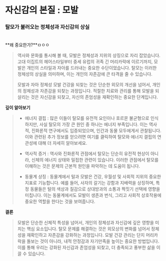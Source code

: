 
# 자신감의 본질 : 모발

### 탈모가 불러오는 정체성과 자신감의 상실      
 　   
 **왜 중요한가?**ㅁㅇㅇ

> 역사와 문화를 통시해 볼 때, 모발은 정체성과 지위의 상징으로 자리 잡았습니다. 고대 이집트의 헤어스타일부터 중세 유럽의 귀족 긴 머리카락에 이르기까지, 모발은 개인의 스타일과 자아를 드러내는 중요한 수단이었습니다. 탈모는 이러한 정체성의 상실을 의미하며, 이는 개인의 자존감에 큰 타격을 줄 수 있습니다.
> 
> 모발과 자아 정체성 모발 건강을 되찾는 것은 단순한 외모의 개선을 넘어서, 개인의 정체성과 자존감을 되찾는 과정입니다. 적절한 치료와 관리를 통해 모발을 되살리는 것은 자신감을 되찾고, 자신의 존엄성을 재확인하는 중요한 단계입니다.

 **깊이 알아보기**

>  - 에너지 결핍 : 많은 이들이 탈모를 유전적 요인이나 호르몬 불균형으로 인식하지만, 사실 탈모의 가장 큰 원인 중 하나는 에너지 부족입니다. 이는 역사적, 진화론적 연구에서도 입증되었으며, 인간과 동물 모두에게서 관찰됩니다. 이와 관련된 추가 정보를 얻으려면 여기를 클릭하여 탈모와 에너지 결핍의 연관성에 대해 더 자세히 알아보세요.
> 
>  - 역사적 증거 : 역사와 진화론적 관점에서 탈모는 단순히 유전적 현상이 아니라, 신체의 에너지 상태와 밀접한 관련이 있습니다. 이러한 관점에서 탈모를 이해하는 것은 문제의 근본적 원인을 파악하는 데 도움이 됩니다.
> 
>  - 동물계 상징 : 동물계에서 털과 모발은 건강, 우월성 및 사회적 지위의 중요한 지표로 기능합니다. 예를 들어, 사자의 갈기는 강함과 지배력을 상징하며, 특정 동물들은 털의 색상과 질감으로 상대방과의 소통과 짝짓기 선택에 영향을 미칩니다. 이는 동물계에서도 모발이 생존과 번식, 그리고 사회적 상호작용에 중요한 역할을 한다는 것을 보여줍니다.

 **결론**
 
> 모발은 단순한 신체적 특성을 넘어서, 개인의 정체성과 자신감에 깊은 영향을 미치는 핵심 요소입니다. 탈모 문제를 해결하는 것은 외모상의 변화를 넘어서 정체성을 재확인하고 자존감을 강화하는 과정입니다. 모발 건강 관리는 단지 머리카락을 돌보는 것이 아니라, 내적 안정감과 자기만족을 높이는 중요한 방법입니다. 이를 통해 우리는 강화된 자신감과 존엄성을 되찾고, 더 충족되고 풍부한 삶을 이끌 수 있습니다.
<!--stackedit_data:
eyJoaXN0b3J5IjpbLTc5NTY1NTQ2LDEyMDQ0MDI2OTAsLTIxMT
ExMDk0MTcsNDk5MjA4MTIwXX0=
-->
